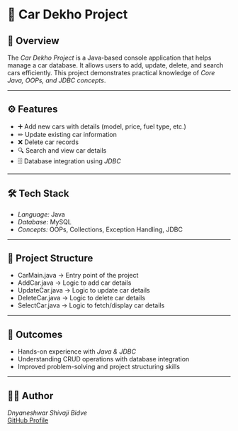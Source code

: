 # 🚗 Car Dekho Project  

## 📌 Overview  
The *Car Dekho Project* is a Java-based console application that helps manage a car database. It allows users to add, update, delete, and search cars efficiently. This project demonstrates practical knowledge of *Core Java, OOPs, and JDBC concepts*.  

---

## ⚙ Features  
- ➕ Add new cars with details (model, price, fuel type, etc.)  
- ✏ Update existing car information  
- ❌ Delete car records  
- 🔍 Search and view car details  
- 🗄 Database integration using *JDBC*  

---

## 🛠 Tech Stack  
- *Language:* Java  
- *Database:* MySQL  
- *Concepts:* OOPs, Collections, Exception Handling, JDBC  

---

## 📂 Project Structure  
- CarMain.java → Entry point of the project  
- AddCar.java → Logic to add car details  
- UpdateCar.java → Logic to update car details  
- DeleteCar.java → Logic to delete car details  
- SelectCar.java → Logic to fetch/display car details  

---

## 🎯 Outcomes  
- Hands-on experience with *Java & JDBC*  
- Understanding CRUD operations with database integration  
- Improved problem-solving and project structuring skills  

---

## 👨‍💻 Author  
*Dnyaneshwar Shivaji Bidve*  
[GitHub Profile](https://github.com/dnyaneshwarbidve1959-source)
